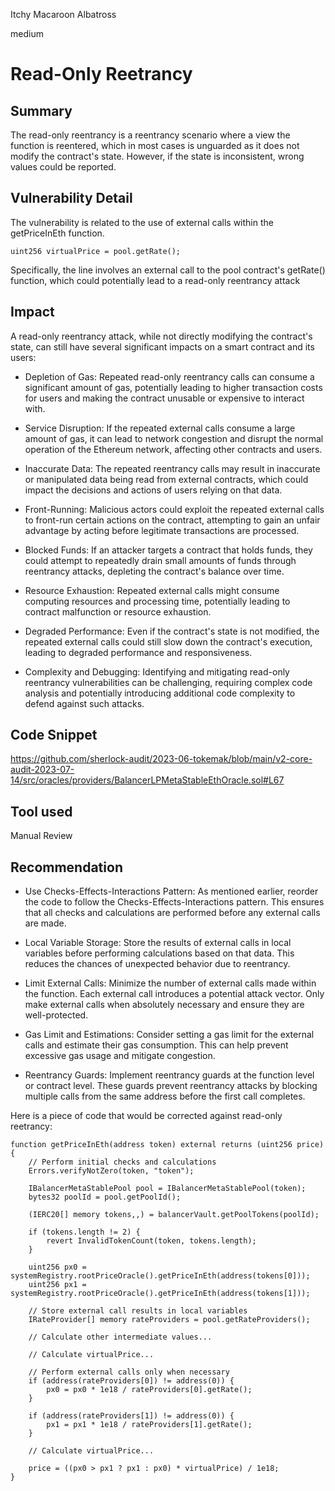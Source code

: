 Itchy Macaroon Albatross

medium

# Read-Only Reetrancy
## Summary

The read-only reentrancy is a reentrancy scenario where a view the function is reentered, which in most cases is unguarded as it does not modify the contract's state. However, if the state is inconsistent, wrong values could be reported.

## Vulnerability Detail

The vulnerability is related to the use of external calls within the getPriceInEth function. 
```solidity 
uint256 virtualPrice = pool.getRate(); 
``` 
Specifically, the line involves an external call to the pool contract's getRate() function, which could potentially lead to a read-only reentrancy attack

## Impact

A read-only reentrancy attack, while not directly modifying the contract's state, can still have several significant impacts on a smart contract and its users:

* Depletion of Gas: Repeated read-only reentrancy calls can consume a significant amount of gas, potentially leading to higher transaction costs for users and making the contract unusable or expensive to interact with.

* Service Disruption: If the repeated external calls consume a large amount of gas, it can lead to network congestion and disrupt the normal operation of the Ethereum network, affecting other contracts and users.

* Inaccurate Data: The repeated reentrancy calls may result in inaccurate or manipulated data being read from external contracts, which could impact the decisions and actions of users relying on that data.

* Front-Running: Malicious actors could exploit the repeated external calls to front-run certain actions on the contract, attempting to gain an unfair advantage by acting before legitimate transactions are processed.

* Blocked Funds: If an attacker targets a contract that holds funds, they could attempt to repeatedly drain small amounts of funds through reentrancy attacks, depleting the contract's balance over time.

* Resource Exhaustion: Repeated external calls might consume computing resources and processing time, potentially leading to contract malfunction or resource exhaustion.

* Degraded Performance: Even if the contract's state is not modified, the repeated external calls could still slow down the contract's execution, leading to degraded performance and responsiveness.

* Complexity and Debugging: Identifying and mitigating read-only reentrancy vulnerabilities can be challenging, requiring complex code analysis and potentially introducing additional code complexity to defend against such attacks.

## Code Snippet

https://github.com/sherlock-audit/2023-06-tokemak/blob/main/v2-core-audit-2023-07-14/src/oracles/providers/BalancerLPMetaStableEthOracle.sol#L67

## Tool used

Manual Review

## Recommendation

* Use Checks-Effects-Interactions Pattern: As mentioned earlier, reorder the code to follow the Checks-Effects-Interactions pattern. This ensures that all checks and calculations are performed before any external calls are made.

* Local Variable Storage: Store the results of external calls in local variables before performing calculations based on that data. This reduces the chances of unexpected behavior due to reentrancy.

* Limit External Calls: Minimize the number of external calls made within the function. Each external call introduces a potential attack vector. Only make external calls when absolutely necessary and ensure they are well-protected.

* Gas Limit and Estimations: Consider setting a gas limit for the external calls and estimate their gas consumption. This can help prevent excessive gas usage and mitigate congestion.

* Reentrancy Guards: Implement reentrancy guards at the function level or contract level. These guards prevent reentrancy attacks by blocking multiple calls from the same address before the first call completes.

Here is a piece of code that would be corrected against read-only reetrancy:
```solidity
function getPriceInEth(address token) external returns (uint256 price) {
    // Perform initial checks and calculations
    Errors.verifyNotZero(token, "token");

    IBalancerMetaStablePool pool = IBalancerMetaStablePool(token);
    bytes32 poolId = pool.getPoolId();

    (IERC20[] memory tokens,,) = balancerVault.getPoolTokens(poolId);

    if (tokens.length != 2) {
        revert InvalidTokenCount(token, tokens.length);
    }

    uint256 px0 = systemRegistry.rootPriceOracle().getPriceInEth(address(tokens[0]));
    uint256 px1 = systemRegistry.rootPriceOracle().getPriceInEth(address(tokens[1]));

    // Store external call results in local variables
    IRateProvider[] memory rateProviders = pool.getRateProviders();

    // Calculate other intermediate values...

    // Calculate virtualPrice...

    // Perform external calls only when necessary
    if (address(rateProviders[0]) != address(0)) {
        px0 = px0 * 1e18 / rateProviders[0].getRate();
    }

    if (address(rateProviders[1]) != address(0)) {
        px1 = px1 * 1e18 / rateProviders[1].getRate();
    }

    // Calculate virtualPrice...

    price = ((px0 > px1 ? px1 : px0) * virtualPrice) / 1e18;
}

```
